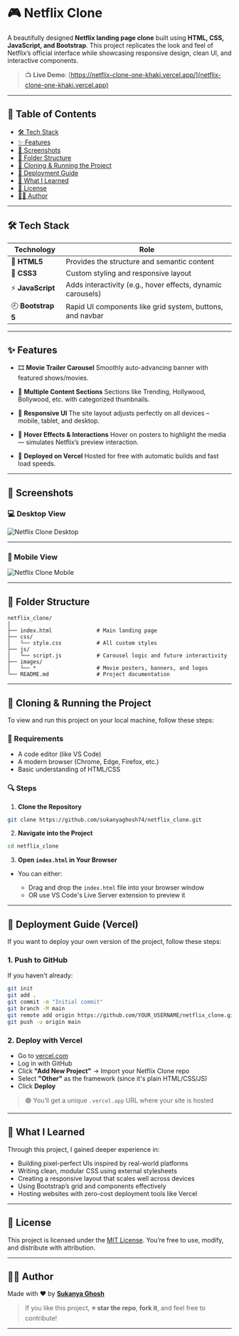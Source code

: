 # 🎮 Netflix Clone

A beautifully designed **Netflix landing page clone** built using **HTML, CSS, JavaScript, and Bootstrap**.
This project replicates the look and feel of Netflix’s official interface while showcasing responsive design, clean UI, and interactive components.

> 📺 **Live Demo**: [https://netflix-clone-one-khaki.vercel.app/](netflix-clone-one-khaki.vercel.app)

---

## 📌 Table of Contents

* [🛠️ Tech Stack](#️-tech-stack)
* [✨ Features](#-features)
* [📸 Screenshots](#-screenshots)
* [📁 Folder Structure](#-folder-structure)
* [📆 Cloning & Running the Project](#-cloning--running-the-project)
* [🚀 Deployment Guide](#-deployment-guide)
* [🧠 What I Learned](#-what-i-learned)
* [🧪 License](#-license)
* [👩‍💻 Author](#-author)

---

## 🛠️ Tech Stack

| Technology         | Role                                                        |
| ------------------ | ----------------------------------------------------------- |
| 🔸 **HTML5**       | Provides the structure and semantic content                 |
| 🔹 **CSS3**        | Custom styling and responsive layout                        |
| ⚡ **JavaScript**   | Adds interactivity (e.g., hover effects, dynamic carousels) |
| 🕘 **Bootstrap 5** | Rapid UI components like grid system, buttons, and navbar   |

---

## ✨ Features

* 🎞️ **Movie Trailer Carousel**
  Smoothly auto-advancing banner with featured shows/movies.

* 🧹 **Multiple Content Sections**
  Sections like Trending, Hollywood, Bollywood, etc. with categorized thumbnails.

* 📱 **Responsive UI**
  The site layout adjusts perfectly on all devices – mobile, tablet, and desktop.

* 🔁️ **Hover Effects & Interactions**
  Hover on posters to highlight the media — simulates Netflix’s preview interaction.

* 🔗 **Deployed on Vercel**
  Hosted for free with automatic builds and fast load speeds.

---

## 📸 Screenshots

### 💻 Desktop View

![Netflix Clone Desktop](https://github.com/aakashx58/netflix_clone/assets/106716824/e5556a9f-f66b-4a7e-8bb5-6f5382b94fd7)

---

### 📱 Mobile View

![Netflix Clone Mobile](https://github.com/aakashx58/netflix_clone/assets/106716824/6e504bc3-90c8-4b22-aa24-fc77f511c1d6)

---

## 📁 Folder Structure

```
netflix_clone/
│
├── index.html              # Main landing page
├── css/
│   └── style.css           # All custom styles
├── js/
│   └── script.js           # Carousel logic and future interactivity
├── images/
│   └── *                   # Movie posters, banners, and logos
└── README.md               # Project documentation
```

---

## 📆 Cloning & Running the Project

To view and run this project on your local machine, follow these steps:

### 🧰 Requirements

* A code editor (like VS Code)
* A modern browser (Chrome, Edge, Firefox, etc.)
* Basic understanding of HTML/CSS

### 🔍 Steps

1. **Clone the Repository**

```bash
git clone https://github.com/sukanyaghosh74/netflix_clone.git
```

2. **Navigate into the Project**

```bash
cd netflix_clone
```

3. **Open `index.html` in Your Browser**

* You can either:

  * Drag and drop the `index.html` file into your browser window
  * OR use VS Code's Live Server extension to preview it

---

## 🚀 Deployment Guide (Vercel)

If you want to deploy your own version of the project, follow these steps:

### 1. Push to GitHub

If you haven't already:

```bash
git init
git add .
git commit -m "Initial commit"
git branch -M main
git remote add origin https://github.com/YOUR_USERNAME/netflix_clone.git
git push -u origin main
```

### 2. Deploy with Vercel

* Go to [vercel.com](https://vercel.com)
* Log in with GitHub
* Click **"Add New Project"** → Import your Netflix Clone repo
* Select **"Other"** as the framework (since it's plain HTML/CSS/JS)
* Click **Deploy**

> 🟢 You’ll get a unique `.vercel.app` URL where your site is hosted

---

## 🧠 What I Learned

Through this project, I gained deeper experience in:

* Building pixel-perfect UIs inspired by real-world platforms
* Writing clean, modular CSS using external stylesheets
* Creating a responsive layout that scales well across devices
* Using Bootstrap’s grid and components effectively
* Hosting websites with zero-cost deployment tools like Vercel

---

## 🧪 License

This project is licensed under the [MIT License](https://choosealicense.com/licenses/mit/).
You’re free to use, modify, and distribute with attribution.

---

## 👩‍💻 Author

Made with ❤️ by [**Sukanya Ghosh**](https://github.com/sukanyaghosh74)

> If you like this project, **⭐️ star the repo**, **fork it**, and feel free to contribute!

---
